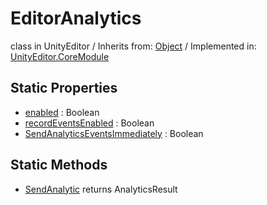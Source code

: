 # EditorAnalytics
class in UnityEditor
 / Inherits from: <a href="https://docs.unity3d.com/6000.1/Documentation/ScriptReference/Object.html">Object</a> / Implemented in: <a href="https://docs.unity3d.com/6000.1/Documentation/ScriptReference/UnityEditor.CoreModule.html">UnityEditor.CoreModule</a>

## Static Properties
- <a href="https://docs.unity3d.com/6000.1/Documentation/ScriptReference/EditorAnalytics-enabled.html">enabled</a> : Boolean
- <a href="https://docs.unity3d.com/6000.1/Documentation/ScriptReference/EditorAnalytics-recordEventsEnabled.html">recordEventsEnabled</a> : Boolean
- <a href="https://docs.unity3d.com/6000.1/Documentation/ScriptReference/EditorAnalytics-SendAnalyticsEventsImmediately.html">SendAnalyticsEventsImmediately</a> : Boolean

## Static Methods
- <a href="https://docs.unity3d.com/6000.1/Documentation/ScriptReference/EditorAnalytics.SendAnalytic.html">SendAnalytic</a> returns AnalyticsResult
